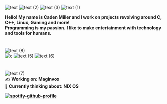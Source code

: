 ![text](https://user-images.githubusercontent.com/68567525/199874854-a2b257d1-9f8e-4175-ab55-11fe95fe5fe5.gif)
![text (2)](https://user-images.githubusercontent.com/68567525/199875424-222b5703-8004-45ce-9b62-0997303f1681.gif)
![text (3)](https://user-images.githubusercontent.com/68567525/199875488-cc2e58a6-09f5-449a-abea-1f098ff82ed0.gif)
![text (1)](https://user-images.githubusercontent.com/68567525/199875367-35cf76de-9b33-4280-b2c3-a8b8036ed57e.gif)

**Hello! My name is Caden Miller and I work on projects revolving around C, C++, Linux, Gaming and more!** <br>
**Programming is my passion.**
**I like to make entertainment with technology and tools for humans.** <br>

#  
![text (8)](https://user-images.githubusercontent.com/68567525/199876642-782fc93e-1455-4d8a-9fd5-f470874060db.gif) <br>
![c](https://user-images.githubusercontent.com/68567525/199875893-d16c675c-26a9-4201-baa6-e3364e73e637.gif)
![text (5)](https://user-images.githubusercontent.com/68567525/199875984-fdebc908-8917-4e54-9db0-695d5a6256f8.gif)
![text (6)](https://user-images.githubusercontent.com/68567525/199876073-092e81ca-88b0-4363-ae5c-d1c127e6d8cd.gif)


#
![text (7)](https://user-images.githubusercontent.com/68567525/199876513-617d0d56-5911-4118-91e7-85739e8d3e53.gif) <br>
✍️ <b>Working on: Maginvox <br>
🧠 <b>Currently thinking about: NIX OS

[![spotify-github-profile](https://spotify-github-profile.vercel.app/api/view?uid=s8kmbx2jeawhxhot0v9lgrn3r&cover_image=true&theme=default&show_offline=false&background_color=121212)](https://spotify-github-profile.vercel.app/api/view?uid=s8kmbx2jeawhxhot0v9lgrn3r&redirect=true)

